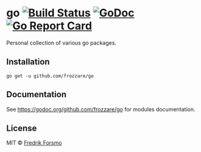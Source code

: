 # go [![Build Status](https://travis-ci.org/frozzare/go.svg?branch=master)](https://travis-ci.org/frozzare/go) [![GoDoc](https://godoc.org/github.com/frozzare/go?status.svg)](https://godoc.org/github.com/frozzare/go)  [![Go Report Card](https://goreportcard.com/badge/github.com/frozzare/go)](https://goreportcard.com/report/github.com/frozzare/go)

Personal collection of various go packages.

## Installation

```
go get -u github.com/frozzare/go
```

## Documentation

See https://godoc.org/github.com/frozzare/go for modules documentation.

## License

MIT © [Fredrik Forsmo](https://github.com/frozzare)